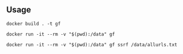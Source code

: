 ## Usage



`docker build . -t gf`


`docker run -it --rm -v "$(pwd):/data" gf`


`docker run -it --rm -v "$(pwd):/data" gf ssrf /data/allurls.txt`